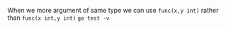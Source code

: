 When we more argument of same type we can use 
`func(x,y int)` rather than `func(x int,y int)` 
`go test -v`
